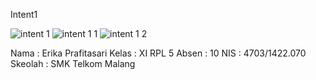 Intent1

![intent 1](https://cloud.githubusercontent.com/assets/22217533/21752309/656dd842-d608-11e6-8745-4c80876bc0cb.PNG)
![intent 1 1](https://cloud.githubusercontent.com/assets/22217533/21752311/68bfe94a-d608-11e6-8764-cb67d8680628.PNG)
![intent 1 2](https://cloud.githubusercontent.com/assets/22217533/21752312/6a1e04e8-d608-11e6-8c63-411c965e2ae3.PNG)

Nama : Erika Prafitasari
Kelas : XI RPL 5
Absen : 10
NIS : 4703/1422.070
Skeolah : SMK Telkom Malang
